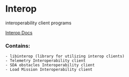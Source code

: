 # Interop
interoperability client programs

[Interop Docs](https://auvsi-suas-competition-interoperability-system.readthedocs.org/en/latest/integration/hints.html)


### Contains:
	- libinterop (library for utilizing interop clients)
	- Telemetry Interoperability client
	- SDA obstacles Interoperability client
	- Load Mission Interoperability client


